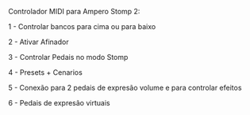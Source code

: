 Controlador MIDI para Ampero Stomp 2:

1 - Controlar bancos para cima ou para baixo

2 - Ativar Afinador

3 - Controlar Pedais no modo Stomp

4 - Presets + Cenarios 

5 - Conexão para 2 pedais de expresão volume e para controlar efeitos

6 - Pedais de expresão virtuais

